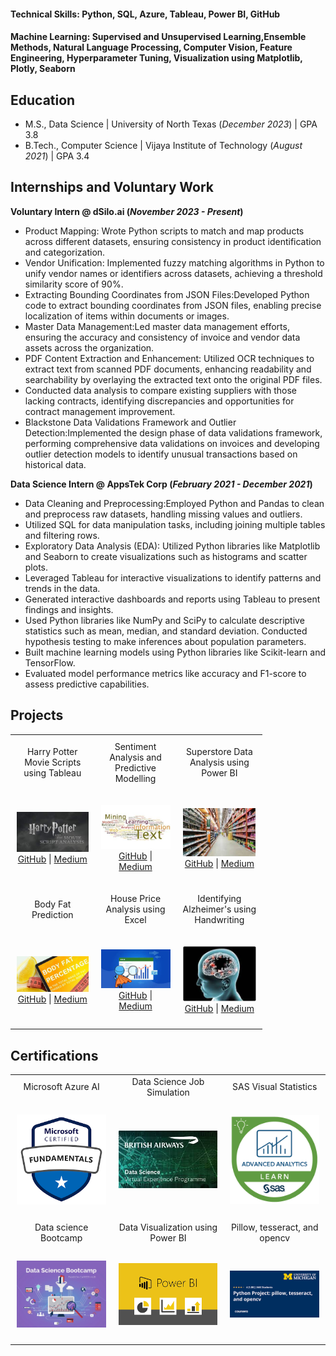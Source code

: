 #### Technical Skills: Python, SQL, Azure, Tableau, Power BI, GitHub
#### Machine Learning: Supervised and Unsupervised Learning,Ensemble Methods, Natural Language Processing, Computer Vision, Feature Engineering, Hyperparameter Tuning, Visualization using Matplotlib, Plotly, Seaborn

## Education
- M.S., Data Science | University of North Texas (_December 2023_) | GPA  3.8       		
- B.Tech., Computer Science	| Vijaya Institute of Technology (_August 2021_) | GPA  3.4

## Internships and Voluntary Work
**Voluntary Intern @ dSilo.ai (_November 2023 - Present_)**
- Product Mapping: Wrote Python scripts to match and map products across different datasets, ensuring consistency in product identification and categorization.
- Vendor Unification: Implemented fuzzy matching algorithms in Python to unify vendor names or identifiers across datasets, achieving a threshold similarity score of 90%.
- Extracting Bounding Coordinates from JSON Files:Developed Python code to extract bounding coordinates from JSON files, enabling precise localization of items within documents or images.
- Master Data Management:Led master data management efforts, ensuring the accuracy and consistency of invoice and vendor data assets across the organization.
- PDF Content Extraction and Enhancement: Utilized OCR techniques to extract text from scanned PDF documents, enhancing readability and searchability by overlaying the extracted text onto the original PDF files.
- Conducted data analysis to compare existing suppliers with those lacking contracts, identifying discrepancies and opportunities for contract management improvement.
- Blackstone Data Validations Framework and Outlier Detection:Implemented the design phase of data validations framework, performing comprehensive data validations on invoices and developing outlier detection models to identify unusual transactions based on historical data.

**Data Science Intern @ AppsTek Corp (_February 2021 - December 2021_)**
- Data Cleaning and Preprocessing:Employed Python and Pandas to clean and preprocess raw datasets, handling missing values and outliers.
- Utilized SQL for data manipulation tasks, including joining multiple tables and filtering rows.
- Exploratory Data Analysis (EDA): Utilized Python libraries like Matplotlib and Seaborn to create visualizations such as histograms and scatter plots.
- Leveraged Tableau for interactive visualizations to identify patterns and trends in the data.
- Generated interactive dashboards and reports using Tableau to present findings and insights.
- Used Python libraries like NumPy and SciPy to calculate descriptive statistics such as mean, median, and standard deviation. Conducted hypothesis testing to make inferences about population parameters.
- Built machine learning models using Python libraries like Scikit-learn and TensorFlow.
- Evaluated model performance metrics like accuracy and F1-score to assess predictive capabilities.

## Projects

<table style="border-collapse: collapse; width: 80%; border: none;">
  <tr>
    <td style="text-align: center; padding: 10px;">Harry Potter Movie Scripts using Tableau</td>
    <td style="text-align: center; padding: 10px;">Sentiment Analysis and Predictive Modelling</td>
    <td style="text-align: center; padding: 10px;">Superstore Data Analysis using Power BI</td>
  </tr>
  <tr>
    <td style="text-align: center; padding: 10px;"><p align="center">
    <img src="https://github.com/Niharika-Ravela/Niharika-Ravela.github.io/blob/main/assets/harrypotter-analysis.jpg?raw=true" alt="harrypotter analysis"/><br> <a href="https://github.com/Niharika-Ravela/Harry-potter-analysis">GitHub</a> | <a href="https://medium.com/@ravelaniharika93/harry-potter-movie-script-analysis-d7d85dc8f92f">Medium</a></p>
    </td>
    <td style="text-align: center; padding: 10px;"><p align="center">
    <img src="https://github.com/Niharika-Ravela/Niharika-Ravela.github.io/blob/main/assets/textanalysis.jpg?raw=true" alt="british airways"/><br> <a href="https://github.com/Niharika-Ravela/British_Airways_Forage">GitHub</a> | <a href="https://medium.com/@ravelaniharika93">Medium</a></p>
    </td>
    <td style="text-align: center; padding: 10px;"><p align="center">
    <img src="https://github.com/Niharika-Ravela/Niharika-Ravela.github.io/blob/main/assets/superstore.jpg?raw=true" alt="superstore data analysis"/><br> <a href="https://github.com/Niharika-Ravela/Superstore-Data-Analysis-using-PowerBI">GitHub</a> | <a href="https://medium.com/@ravelaniharika93">Medium</a></p>
    </td>
  </tr>
   <tr>
    <td style="text-align: center; padding: 10px;">Body Fat Prediction</td>
    <td style="text-align: center; padding: 10px;">House Price Analysis using Excel</td>
    <td style="text-align: center; padding: 10px;">Identifying Alzheimer's using Handwriting</td>
  </tr>
  <tr>
    <td style="text-align: center; padding: 10px;"><p align="center">
    <img src="https://github.com/Niharika-Ravela/Niharika-Ravela.github.io/blob/main/assets/bodyfat.jpg?raw=true" alt="Body Fat Prediction"/><br> <a href="https://github.com/Niharika-Ravela/Predicting-Body-Fat">GitHub</a> | <a href="https://medium.com/@ravelaniharika93">Medium</a></p>
    </td>
    <td style="text-align: center; padding: 10px;"><p align="center">
    <img src="https://github.com/Niharika-Ravela/Niharika-Ravela.github.io/blob/main/assets/excelanalysis.jpg?raw=true" alt="House Price Analysis"/><br> <a href="https://github.com/Niharika-Ravela/Data-Analysis-for-Housing-Data-in-Boston-using-Excel">GitHub</a> | <a href="https://medium.com/@ravelaniharika93">Medium</a></p>
    </td>
    <td style="text-align: center; padding: 10px;"><p align="center">
    <img src="https://github.com/Niharika-Ravela/Niharika-Ravela.github.io/blob/main/assets/alzheimers.jpg?raw=true" alt="Alzheimer's Prediction"/><br> <a href="https://github.com/Niharika-Ravela/Prediction-of-Alzheimer-s-using-DARWIN">GitHub</a> | <a href="https://medium.com/@ravelaniharika93">Medium</a></p>
    </td>
  </tr>
</table>
  
## Certifications

<table>
  <tr>
    <td align="center">Microsoft Azure AI</td>
    <td align="center">Data Science Job Simulation</td>
    <td align="center">SAS Visual Statistics</td>
  </tr>
  <tr>
    <td style="text-align: center; padding: 10px;"><p align="center">
      <a href="https://learn.microsoft.com/en-us/users/ravelaniharika-2848/credentials/27d5c5df51ded62e"><img src="https://github.com/Niharika-Ravela/Niharika-Ravela.github.io/blob/main/assets/Microsoft.png?raw=true" width="200"></a></p>
    </td>
     <td style="text-align: center; padding: 10px;"><p align="center">
       <a href="https://forage-uploads-prod.s3.amazonaws.com/completion-certificates/British%20Airways/NjynCWzGSaWXQCxSX_British%20Airways_upBkDEm3kPbRtvHnX_1695611251010_completion_certificate.pdf"><img src="https://github.com/Niharika-Ravela/Niharika-Ravela.github.io/blob/main/assets/BA.jpg?raw=true" width="200"></a></p>
    </td>
    <td style="text-align: center; padding: 10px;"><p align="center">
      <a href="https://www.credly.com/badges/ecbc146e-c8df-4aaa-a4b0-46c104b0f9d5/linked_in_profile"><img src="https://github.com/Niharika-Ravela/Niharika-Ravela.github.io/blob/main/assets/sas.png?raw=true" width="200"></a></p></td>
  </tr>
  <tr>
    <td align="center">Data science Bootcamp</td>
    <td align="center">Data Visualization using Power BI</td>
    <td align="center">Pillow, tesseract, and opencv</td>
  </tr>
  <tr>
    <td style="text-align: center; padding: 10px;"><p align="center"><a href="https://www.udemy.com/certificate/UC-eac83b0b-9d82-4584-b216-26d585c6b1a4/"><img src="https://github.com/Niharika-Ravela/Niharika-Ravela.github.io/blob/main/assets/datasciencebtcmp.jpg?raw=true" width="200"></a></p></td>
    <td style="text-align: center; padding: 10px;"><p align="center"><a href="https://api.growthschool.io/certificate/1c24429f-53e1-49a4-b0a8-d5843e994cc2"><img src="https://github.com/Niharika-Ravela/Niharika-Ravela.github.io/blob/main/assets/viz.png?raw=true" width="200"></a></p></td>
    <td style="text-align: center; padding: 10px;"><p align="center"><a href="https://www.coursera.org/account/accomplishments/verify/579B7TG8U7YY?utm_source=link&utm_medium=certificate&utm_content=cert_image&utm_campaign=pdf_header_button&utm_product=course"><img src="https://github.com/Niharika-Ravela/Niharika-Ravela.github.io/blob/main/assets/pythonusecase.png?raw=true" width="200"></a></p></td>
  </tr>
</table>






